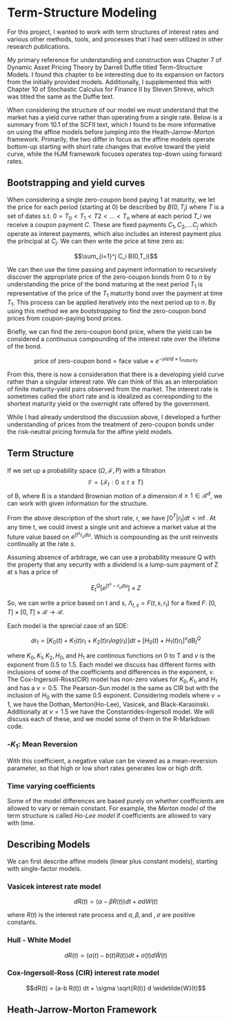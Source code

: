 # Term-Structure Modeling

For this project, I wanted to work with term structures of interest rates and various other methods, tools, and processes that I had seen utilized in other research publications.

My primary reference for understanding and construction was Chapter 7 of Dynamic Asset Pricing Theory by Darrell Duffie titled Term-Structure Models. I found this chapter to be interesting due to its expansion on factors from the initially provided models. Additionally, I supplemented this with Chapter 10 of Stochastic Calculus for Finance II by Steven Shreve, which was titled the same as the Duffie text.

When considering the structure of our model we must understand that the market has a yield curve rather than operating from a single rate. Below is a summary from 10.1 of the SCFII text, which I found to be more informative on using the affine models before jumping into the Heath-Jarrow-Morton framework. Primarily, the two differ in focus as the affine models operate bottom-up starting with short rate changes that evolve toward the yield curve, while the HJM framework focuses operates top-down using forward rates.

## Bootstrapping and yield curves

When considering a single zero-coupon bond paying 1 at maturity, we let the price for each period (starting at 0) be described by $B(0,T_j)$ where *T* is a set of dates s.t. $0=T_0 < T_1 < T2 < ... <T_n$ where at each period *T_i* we receive a coupon payment *C*. These are fixed payments $C_1,C_2,...C_j$ which operate as interest payments, which also includes an interest payment plus the principal at $C_j$. We can then write the price at time zero as:

$$\sum_{i=1}^j C_i B(0,T_i)$$

We can then use the time passing and payment information to recursively discover the appropriate price of the zero-coupon bonds from 0 to *n* by understanding the price of the bond maturing at the next period $T_1$ is representative of the price of the $T_1$ maturity bond over the payment at time $T_1$. This process can be applied iteratively into the next period up to *n*. By using this method we are *bootstrapping* to find the zero-coupon bond prices from coupon-paying bond prices.

Briefly, we can find the zero-coupon bond price, where the yield can be considered a continuous compounding of the interest rate over the lifetime of the bond.

$$\text{price of zero-coupon bond} = \text{face value} \times e^{-yield \times t_{maturity}} $$

From this, there is now a consideration that there is a developing yield curve rather than a singular interest rate. We can think of this as an interpolation of finite maturity-yield pairs observed from the market. The interest rate is sometimes called the short rate and is idealized as corresponding to the shortest maturity yield or the overnight rate offered by the government.

While I had already understood the discussion above, I developed a further understanding of prices from the treatment of zero-coupon bonds under the risk-neutral pricing formula for the affine yield models.

## Term Structure

If we set up a probability space $(\Omega,\mathscr{F},P)$ with a filtration $$\mathbb{F} = \{ \mathscr{F}_t : 0 \leq t \leq T \} $$ of B, where B is a standard Brownian motion of a dimension $d \geq 1 \in \mathscr{R}^d$, we can work with given information for the structure.

From the above description of the short rate, r, we have $\int{0}^{T}|r_t|dt < \inf$. At any time t, we could invest a single unit and achieve a market value at the future value based on $e^{\int{t}^{s}r_u du}$. Which is compounding as the unit reinvests continually at the rate *s*.

Assuming absence of arbitrage, we can use a probability measure Q with the property that any security with a dividend is a lump-sum payment of Z at s has a price of

$$E_t^{Q}\left[e^{\int{t}^{s} -r_u du} \right] \times Z$$

So, we can write a price based on t and s, $\Lambda_{t,s} = F(t,s,r_t)$ for a fixed *F*: $[0,T] \times [0,T] \times \mathscr{R} \rightarrow \mathscr{R}$.

Each model is the sprecial case of an SDE:

$$ dr_t = \left[ K_0(t) + K_1(t)r_t + K_2(t) r_t log(r_t)\right] dt + \left[H_0(t) + H_1(t)r_t\right]^v dB_t^{Q}$$

where $K_0, K_1, K_2, H_0,\text{and } H_1$ are continous functions on 0 to T and $v$ is the exponent from 0.5 to 1.5. Each model we discuss has different forms with inclusions of some of the coefficients and differences in the exponent, *v*. The Cox-Ingersoll-Ross(CIR) model has non-zero values for $K_0, K_1, \text{and } H_1$ and has a $v = 0.5$. The Pearson-Sun model is the same as CIR but with the inclusion of $H_0$ with the same 0.5 exponent. Considering models where $v = 1$, we have the Dothan, Merton(Ho-Lee), Vasicek, and Black-Karasinski. Additionally at $v = 1.5$ we have the Constantides-Ingersoll model. We will discuss each of these, and we model some of them in the R-Markdown code.

### -$K_1$: Mean Reversion
With this coefficient, a negative value can be viewed as a mean-reversion parameter, so that high or low short rates generates low or high drift.

### Time varying coefficients

Some of the model differences are based purely on whether coefficients are allowed to vary or remain constant. For example, the *Merton model* of the term structure is called *Ho-Lee model* if coefficients are allowed to vary with time. 

## Describing Models

We can first describe affine models (linear plus constant models), starting with single-factor models.

### Vasicek interest rate model

$$dR(t) = (\alpha - \beta R(t))dt + \sigma dW(t)$$

where $R(t)$ is the interest rate process and $\alpha, \beta, \text{and }, \sigma$ are positive constants. 

### Hull - White Model

$$ dR(t) = (a(t) - b(t) R(t)) dt + \sigma(t) d \widetilde{W}(t)$$

### Cox-Ingersoll-Ross (CIR) interest rate model

$$dR(t) = (a-b R(t)) dt + \sigma \sqrt{R(t)} d \widetilde{W}(t)$$ 

## Heath-Jarrow-Morton Framework
